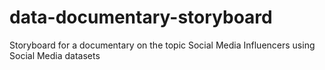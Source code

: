 # data-documentary-storyboard
Storyboard for a documentary on the topic Social Media Influencers using Social Media datasets 
